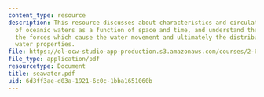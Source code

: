 ```yaml
---
content_type: resource
description: This resource discusses about characteristics and circulation patterns
  of oceanic waters as a function of space and time, and understand the nature of
  the forces which cause the water movement and ultimately the distribution of the
  water properties.
file: https://ol-ocw-studio-app-production.s3.amazonaws.com/courses/2-693-principles-of-oceanographic-instrument-systems-sensors-and-measurements-13-998-spring-2004/6d3ff3aed03a19216c0c1bba1651060b_seawater.pdf
file_type: application/pdf
resourcetype: Document
title: seawater.pdf
uid: 6d3ff3ae-d03a-1921-6c0c-1bba1651060b
---
```

